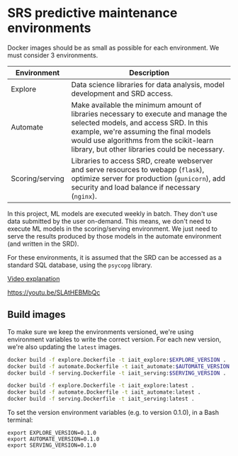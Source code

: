 # SRS predictive maintenance environments
Docker images should be as small as possible for each environment. We must consider 3 environments.

| Environment | Description |
| -- | -- |
| Explore | Data science libraries for data analysis, model development and SRD access. |
| Automate | Make available the minimum amount of libraries necessary to execute and manage the selected models, and access SRD. In this example, we're assuming the final models would use algorithms from the scikit-learn library, but other libraries could be necessary. |
| Scoring/serving | Libraries to access SRD, create webserver and serve resources to webapp (`flask`), optimize server for production (`gunicorn`), add security and load balance if necessary (`nginx`). |

In this project, ML models are executed weekly in batch.
They don't use data submitted by the user on-demand.
This means, we don't need to execute ML models in the scoring/serving environment.
We just need to serve the results produced by those models in the automate environment (and written in the SRD).

For these environments, it is assumed that the SRD can be accessed as a standard SQL database, using the `psycopg` library.

[Video explanation](https://youtu.be/SLAtHEBMbQc)

https://youtu.be/SLAtHEBMbQc

## Build images
To make sure we keep the environments versioned, we're using environment variables to write the correct version.
For each new version, we're also updating the `latest` images.

```bash
docker build -f explore.Dockerfile -t iait_explore:$EXPLORE_VERSION .
docker build -f automate.Dockerfile -t iait_automate:$AUTOMATE_VERSION .
docker build -f serving.Dockerfile -t iait_serving:$SERVING_VERSION .

docker build -f explore.Dockerfile -t iait_explore:latest .
docker build -f automate.Dockerfile -t iait_automate:latest .
docker build -f serving.Dockerfile -t iait_serving:latest .
```


To set the version environment variables (e.g. to version 0.1.0), in a Bash terminal:
```
export EXPLORE_VERSION=0.1.0
export AUTOMATE_VERSION=0.1.0
export SERVING_VERSION=0.1.0
```
